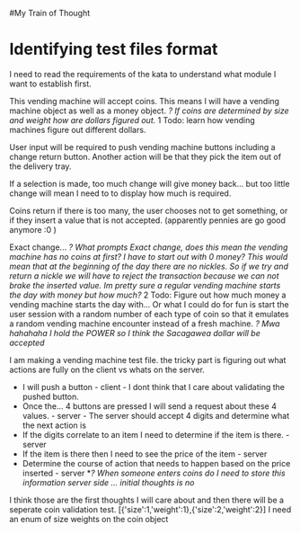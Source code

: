 #My Train of Thought
# Identifying test files format
I need to read the requirements of the kata to understand what module I want to establish first.

This vending machine will accept coins. This means I will have a vending machine object as well as a money object.
*? If coins are determined by size and weight how are dollars figured out.*
1 Todo: learn how vending machines figure out different dollars.

User input will be required to push vending machine buttons including a change return button. Another action will be that they pick the item out of the delivery tray.

If a selection is made, too much change will give money back... but too little change will mean I need to to display how much is required.

Coins return if there is too many, the user chooses not to get something, or if they insert a value that is not accepted. (apparently pennies are go good anymore :0 ) 

Exact change...
*? What prompts Exact change, does this mean the vending machine has no coins at first? I have to start out with 0 money? This would mean that at the beginning of the day there are no nickles. So if we try and return a nickle we will have to reject the transaction because we can not brake the inserted value. Im pretty sure a regular vending machine starts the day with money but how much?*
2 Todo: Figure out how much money a vending machine starts the day with...
Or what I could do for fun is start the user session with a random number of each type of coin so that it emulates a random vending machine encounter instead of a fresh machine.
*? Mwa hahahaha I hold the POWER so I think the Sacagawea dollar will be accepted*

I am making a vending machine test file. the tricky part is figuring out what actions are fully on the client vs whats on the server.
* I will push a button - client - I dont think that I care about validating the pushed button.
* Once the... 4 buttons are pressed I will send a request about these 4 values. - server - The server should accept 4 digits and determine what the next action is
* If the digits correlate to an item I need to determine if the item is there. - server
* If the item is there then I need to see the price of the item - server
* Determine the course of action that needs to happen based on the price inserted - server
**? When someone enters coins do I need to store this information server side ... initial thoughts is no*

I think those are the first thoughts I will care about and then there will be a seperate coin validation test.
[{'size':1,'weight':1},{'size':2,'weight':2}]
I need an enum of size weights on the coin object 